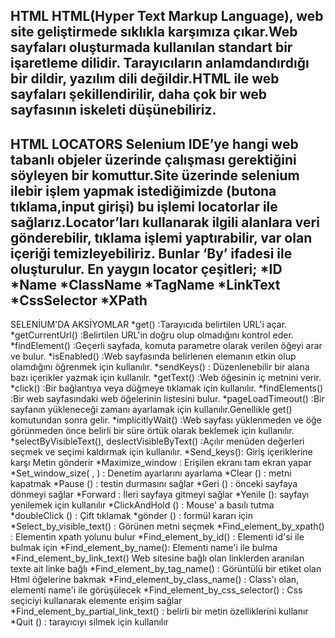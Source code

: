 HTML
 HTML(Hyper Text Markup Language), web site geliştirmede sıklıkla karşımıza çıkar.Web sayfaları oluşturmada kullanılan standart bir işaretleme dilidir.
Tarayıcıların anlamdandırdığı bir dildir, yazılım dili değildir.HTML ile web sayfaları şekillendirilir, daha çok bir web sayfasının iskeleti düşünebiliriz.
----------------------------------------------------------------------------------------------------------------------------------------------------------------
HTML LOCATORS
 Selenium IDE’ye hangi web tabanlı objeler üzerinde çalışması gerektiğini söyleyen bir komuttur.Site üzerinde selenium ilebir işlem yapmak istediğimizde
(butona tıklama,input girişi) bu işlemi locatorlar ile sağlarız.Locator’ları kullanarak ilgili alanlara veri gönderebilir, tıklama işlemi yaptırabilir, var olan içeriği
temizleyebiliriz. Bunlar ‘By’ ifadesi ile oluşturulur. En yaygın locator çeşitleri;
*ID
*Name
*ClassName
*TagName
*LinkText
*CssSelector
*XPath
--------------------------------------------------------------------------------------------------------------------------------------------------------------------
SELENİUM'DA  AKSİYOMLAR
*get() :Tarayıcıda belirtilen URL'i açar.
*getCurrentUrl() :Belirtilen URL'in doğru olup olmadığını kontrol eder.
*findElement() :Geçerli sayfada, komuta parametre olarak verilen öğeyi arar ve bulur.
*isEnabled() :Web sayfasında belirlenen elemanın etkin olup olamdığını öğrenmek için kullanılır. 
*sendKeys() : Düzenlenebilir bir alana bazı içerikler yazmak için kullanılr.
*getText() :Web öğesinin iç metnini verir.
*click() :Bir bağlantıya veya düğmeye tıklamak için kullanılır.
*findElements() :Bir web sayfasındaki web öğelerinin listesini bulur.
*pageLoadTimeout() :Bir sayfanın yükleneceği zamanı ayarlamak için kullanılır.Genellikle get() komutundan sonra gelir.
*implicitlyWait() :Web sayfası yüklenmeden ve öğe görünmeden önce belirli bir süre örtük olarak beklemek için kullanılır.
*selectByVisibleText(), deslectVisibleByText() :Açılır menüden değerleri seçmek ve seçimi kaldırmak için kullanılır.
*Send_keys(): Giriş içeriklerine karşı Metin gönderir
*Maximize_window : Erişilen ekranı tam ekran yapar
*Set_window_size( , ) : Denetim ayarlarını ayarlama
*Clear () : metni kapatmak
*Pause () : testin durmasını sağlar
*Geri () : önceki sayfaya dönmeyi sağlar
*Forward : İleri sayfaya gitmeyi sağlar
*Yenile (): sayfayı yenilemek için kullanılır
*ClickAndHold () : Mouse' a basılı tutma
*doubleClick () : Çift tıklamak
*gönder () : formül kararı için
*Select_by_visible_text() : Görünen metni seçmek
*Find_element_by_xpath() : Elementin xpath yolunu bulur
*Find_element_by_id() : Elementi id'si ile bulmak için
*Find_element_by_name(): Elementi name'i ile bulma
*Find_element_by_link_text() Web sitesine bağlı olan linklerden aranılan texte ait linke bağlı
*Find_element_by_tag_name() : Görüntülü bir etiket olan Html öğelerine bakmak
*Find_element_by_class_name() : Class'ı olan, elementi name'i ile görüşülecek
*Find_element_by_css_selector() : Css seçiciyi kullanarak elemente erişim sağlar
*Find_element_by_partial_link_text() : belirli bir metin özelliklerini kullanır
*Quit () : tarayıcıyı silmek için kullanılır
